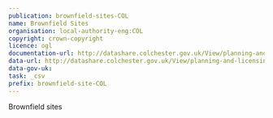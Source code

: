 ```yaml
---
publication: brownfield-sites-COL
name: Brownfield Sites
organisation: local-authority-eng:COL
copyright: crown-copyright
licence: ogl
documentation-url: http://datashare.colchester.gov.uk/View/planning-and-licensing/brownfield-land-register#
data-url: http://datashare.colchester.gov.uk/View/planning-and-licensing/brownfield-land-register#
data-gov-uk: 
task: _csv
prefix: brownfield-site-COL
---
```


Brownfield sites

